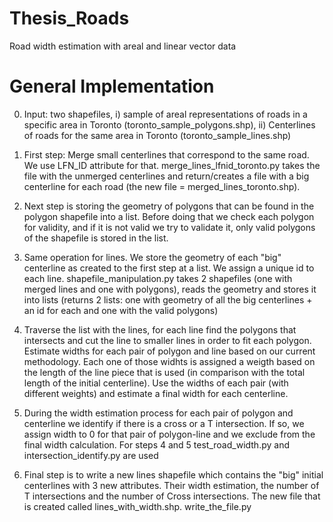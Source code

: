 # Thesis_Roads
Road width estimation with areal and linear vector data

# General Implementation
0) Input: two shapefiles, i) sample of areal representations of roads in a specific area in Toronto (toronto_sample_polygons.shp), ii) Centerlines of roads for the same area in Toronto (toronto_sample_lines.shp)

1) First step: Merge small centerlines that correspond to the same road. We use LFN_ID attribute for that. merge_lines_lfnid_toronto.py takes the file with the unmerged centerlines and return/creates a file with a big centerline for each road (the new file = merged_lines_toronto.shp).

2) Next step is storing the geometry of polygons that can be found in the polygon shapefile into a list. Before doing that we check each polygon for validity, and if it is not valid we try to validate it, only valid polygons of the shapefile is stored in the list. 

3) Same operation for lines. We store the geometry of each "big" centerline as created to the first step at a list. We assign a unique id to each line. shapefile_manipulation.py takes 2 shapefiles (one with merged lines and one with polygons), reads the geometry and stores it into lists (returns 2 lists: one with geometry of all the big centerlines + an id for each and one with the valid polygons)

4) Traverse the list with the lines, for each line find the polygons that intersects and cut the line to smaller lines in order to fit each polygon. Estimate widths for each pair of polygon and line based on our current methodology. Each one of those widhts is assigned a weigth based on the length of the line piece that is used (in comparison with the total length of the initial  centerline). Use the widths of each pair (with different weights) and estimate a final width for each centerline.

5) During the width estimation process for each pair of polygon and centerline we identify if there is a cross or a T intersection. If so, we assign width to 0 for that pair of polygon-line and we exclude from the final width calculation. For steps 4 and 5 test_road_width.py and intersection_identify.py are used

6) Final step is to write a new lines shapefile which contains the "big" initial centerlines with 3 new attributes. Their width estimation, the number of T intersections and the number of Cross intersections. The new file that is created called lines_with_width.shp. write_the_file.py
